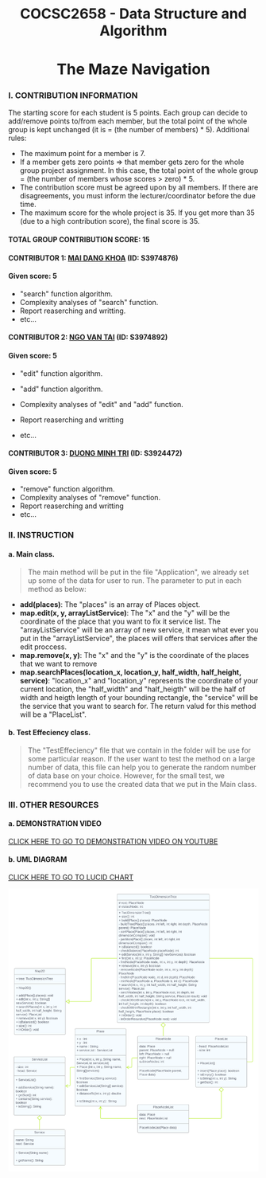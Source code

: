 <h1 align="center">COCSC2658 - Data Structure and Algorithm</h1>
<h2 align="center" style="font-size: 30px;">The Maze Navigation</h2>

### I. CONTRIBUTION INFORMATION

The starting score for each student is 5 points. Each group can decide to add/remove points to/from each member, but the total point of the whole group is kept unchanged (it is = (the number of members) * 5). Additional rules:

<ul>
    <li>The maximum point for a member is 7.
    <li>If a member gets zero points => that member gets zero for the whole group project assignment. In this case, the total point of the whole group = (the number of members whose scores > zero) * 5.
    <li>The contribution score must be agreed upon by all members. If there are disagreements, you must inform the lecturer/coordinator before the due time.
    <li>The maximum score for the whole project is 35. If you get more than 35 (due to a high contribution score), the final score is 35.
</ul>


#### TOTAL GROUP CONTRIBUTION SCORE: 15
#### CONTRIBUTOR 1: [MAI DANG KHOA](https://github.com/vhpx) (ID: S3974876)
#### Given score: 5

- "search" function algorithm.
- Complexity analyses of "search" function.
- Report reaserching and writting.
- etc...

#### CONTRIBUTOR 2: [NGO VAN TAI](https://github.com/VanTaizz) (ID: S3974892)
#### Given score: 5

- "edit" function algorithm.
- "add" function algorithm.
- Complexity analyses of "edit" and "add" function.
- Report reaserching and writting

- etc...

#### CONTRIBUTOR 3: [DUONG MINH TRI](https://github.com/TriDuong070803) (ID: S3924472)
#### Given score: 5

- "remove" function algorithm.
- Complexity analyses of "remove" function.
- Report reaserching and writting
- etc...


### II. INSTRUCTION

#### a. Main class.
> The main method will be put in the file "Application", we already set up some of the data for user to run. The parameter to put in each method as below: 

- **add(places)**: The "places" is an array of Places object.
- **map.edit(x, y, arrayListService)**: The "x" and the "y" will be the coordinate of the place that you want to fix it service list. The "arrayListService" will be an array of new service, it mean what ever you put in the "arrayListService", the places will offers that services after the edit proccess.
- **map.remove(x, y)**: The "x" and the "y" is the coordinate of the places that we want to remove
- **map.searchPlaces(location_x, location_y, half_width, half_height, service)**: "location_x" and "location_y" represents the coordinate of your current location, the "half_width" and "half_heigth" will be the half of width and heigth length of your bounding rectangle, the "service" will be the service that you want to search for. The return valud for this method will be a "PlaceList".

#### b. Test Effeciency class.
>The "TestEffeciency" file that we contain in the folder will be use for some particular reason. If the user want to test the method on a large number of data, this file can help you to generate the random number of data base on your choice. However, for the small test, we recommend you to use the created data that we put in the Main class.

### III. OTHER RESOURCES

#### a. DEMONSTRATION VIDEO
[CLICK HERE TO GO TO DEMONSTRATION VIDEO ON YOUTUBE](https://youtu.be/NN6UfCxoMAs?si=3EbzCS21x4XEn5MT)


#### b. UML DIAGRAM
[CLICK HERE TO GO TO LUCID CHART](https://lucid.app/lucidchart/3d2f1c4c-d170-4b53-be81-2fb9938c1bf5/edit?viewport_loc=-625%2C-2868%2C3984%2C2038%2C0_0&invitationId=inv_eabf23c2-e35d-44a5-a263-a2ecec644e7f)

<img src = UML.png>